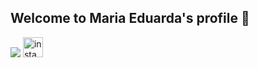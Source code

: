 ## Welcome to Maria Eduarda's profile 🫧

<img src="https://cdn.jsdelivr.net/gh/devicons/devicon@latest/icons/linkedin/linkedin-original.svg" />
<img width="32" height="32" src="https://img.icons8.com/windows/32/instagram-new.png" alt="instagram-new"/>




<!--
**duudafs/duudafs** is a ✨ _special_ ✨ repository because its `README.md` (this file) appears on your GitHub profile.

-->
